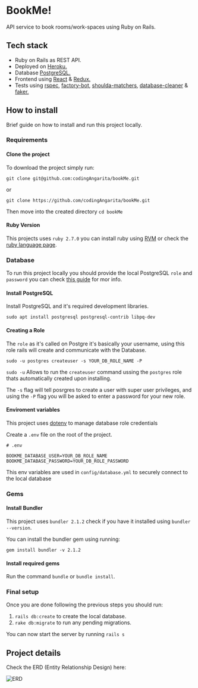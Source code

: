 # BookMe!

API service to book rooms/work-spaces using Ruby on Rails.

## Tech stack

* Ruby on Rails as REST API.
* Deployed on [Heroku.](https://www.heroku.com/)
* Database [PostgreSQL.](https://www.postgresql.org/)
* Frontend using [React](https://reactjs.org) & [Redux.](https://redux.js.org/)
* Tests using [rspec](https://github.com/rspec/rspec-rails), [factory-bot](https://github.com/thoughtbot/factory_bot_rails), [shoulda-matchers](https://github.com/thoughtbot/shoulda-matchers), [database-cleaner](https://github.com/DatabaseCleaner/database_cleaner) & [faker.](https://github.com/faker-ruby/faker)

## How to install

Brief guide on how to install and run this project locally.

### Requirements

#### Clone the project

To download the project simply run: 

`git clone git@github.com:codingAngarita/bookMe.git`

or

`git clone https://github.com/codingAngarita/bookMe.git`

Then move into the created directory `cd bookMe`

#### Ruby Version

This projects uses `ruby 2.7.0` you can install ruby using [RVM](https://rvm.io/) or check the [ruby language page](https://www.ruby-lang.org/es/).

### Database

To run this project locally you should provide the local PostgreSQL `role` and `password` you can check [this guide](https://www.digitalocean.com/community/tutorials/how-to-set-up-ruby-on-rails-with-postgres) for mor info.

#### Install PostgreSQL

Install PostgreSQL and it's required development libraries.

`sudo apt install postgresql postgresql-contrib libpq-dev`

#### Creating a Role

The `role` as it's called on Postgre it's basically your username, using this role rails will create and communicate with the Database.

`sudo -u postgres createuser -s YOUR_DB_ROLE_NAME -P`

`sudo -u` Allows to run the `createuser` command ussing the `postgres` role thats automatically created upon installing.

The `-s` flag will tell posrgres to create a user with super user privileges, and using the `-P` flag you will be asked to enter a password for your new role.

#### Enviroment variables

This project uses [dotenv](https://github.com/bkeepers/dotenv) to manage database role credentials

Create a `.env` file on the root of the project.

```
# .env

BOOKME_DATABASE_USER=YOUR_DB_ROLE_NAME
BOOKME_DATABASE_PASSWORD=YOUR_DB_ROLE_PASSWORD
```

This env variables are used in `config/database.yml` to securely connect to the local database

### Gems

#### Install Bundler

This project uses `bundler 2.1.2` check if you have it installed using `bundler --version`.

You can install the bundler gem using running:

`gem install bundler -v 2.1.2`

#### Install required gems

Run the command `bundle` or `bundle install`.

### Final setup

Once you are done following the previous steps you should run:

1. `rails db:create` to create the local database.
2. `rake db:migrate` to run any pending migrations.

You can now start the server by running `rails s`

## Project details

Check the ERD (Entity Relationship Design) here:

![ERD](https://i.imgur.com/PdfHHII.jpg)
